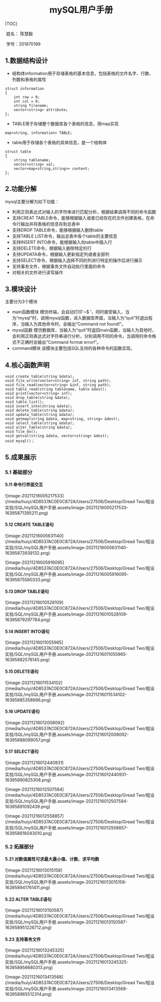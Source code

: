 # <center>mySQL用户手册</center>
[TOC]

​                                                                                                                            姓名： 陈慧毅

​                                                                                                                            学号：201870199
## 1.数据结构设计
+ 结构体information用于存储表格的基本信息，包括表格的文件名字、行数、列数和表格的属性
```
struct information
{
    int row = 0;
    int col = 0;
    string filename;
    vector<string> attribute;
};
```
+ TABLE用于存储整个数据库各个表格的信息，用map实现
```
map<string, information> TABLE;
```
+ table用于存储各个表格的具体信息，是一个结构体
```
struct table
{
    string tablename;
    vector<string> val;
    vector<map<string,string>> content;
};
```
## 2.功能分解
mysql主要分解为如下功能：
+ 利用正则表达式对输入的字符串进行匹配分析，根据结果调用不同的命令函数
+ 支持CREAT TABLE命令，能够根据输入或者已经存在的文件创建表格，在命令行输出并将表格的信息存到总表中
+ 支持DROP TABLE命令，能够根据输入删除table
+ 支持TABLE LIST命令，输出总表中各个table的主要信息
+ 支持INSERT INTO命令，能根据输入向table中插入行
+ 支持DELETE命令，根据输入删除特定的行
+ 支持UPDATA命令，根据输入更新指定列或者全部列
+ 支持SELECT命令，根据输入选择不同的列进行特定的操作后进行展示
+ 支持事务文件，根据事务文件自动执行里面的命令
+ 对相关的文件进行读写操作
## 3.模块设计
主要分为3个模块
+ main函数模块
模仿终端，会自动打印'~$ ’，同时接受输入，当为“mysql”时，调用mysql函数，进入数据库界面，当输入为“quit”时退出程序，当输入为其他命令时，会输出“Command not found!”。
+ mysql函数
模仿数据库，当输入为“quit”时返回main函数，当输入为其他时，会利用正则表达式对字符串进行分析，分别调用不同的命令，当调用的命令格式不正确时会输出“Command format error!”。
+ command模块
该模块主要包括SQL支持的各种命令的函数实现。

## 4.核心函数声明
```
void create_table(string &data);
void file_write(vector<string> inf, string path);
void file_read(vector<string> &inf, string path);
void table_read(string tablename, table &dest);
void print(vector<string> inf);
void drop_table(string &data);
void table_list();
void insert_into(string &data);
void delete_table(string &data);
void updata_table(string &data);
void getmap(string &data, map<string, string> &dest);
void select_table(string &data);
void alter_table(string &data);
void file_do();
void getval(string &data, vector<string> &dest);
void mysql()；
```
## 5.成果展示
### 5.1 基础部分
#### 5.11 命令行界面交互

![image-20211216005217533](/media/huiyi/4D8537AC0E0C872A/Users/27506/Desktop/Gread Two/程设实验/SQL/mySQL用户手册.assets/image-20211216005217533-16395871395211.png)

#### 5.12 CREATE TABLE语句

![image-20211216005631140](/media/huiyi/4D8537AC0E0C872A/Users/27506/Desktop/Gread Two/程设实验/SQL/mySQL用户手册.assets/image-20211216005631140-16395873939132.png)

![image-20211216005916095](/media/huiyi/4D8537AC0E0C872A/Users/27506/Desktop/Gread Two/程设实验/SQL/mySQL用户手册.assets/image-20211216005916095-16395875580333.png)

#### 5.13 DROP TABLE语句

![image-20211216010528109](/media/huiyi/4D8537AC0E0C872A/Users/27506/Desktop/Gread Two/程设实验/SQL/mySQL用户手册.assets/image-20211216010528109-16395879297784.png)

#### 5.14 INSERT INTO语句

![image-20211216011055965](/media/huiyi/4D8537AC0E0C872A/Users/27506/Desktop/Gread Two/程设实验/SQL/mySQL用户手册.assets/image-20211216011055965-16395882576145.png)

#### 5.15 DELETE语句

![image-20211216011534102](/media/huiyi/4D8537AC0E0C872A/Users/27506/Desktop/Gread Two/程设实验/SQL/mySQL用户手册.assets/image-20211216011534102-16395885358666.png)

#### 5.16 UPDATE语句

![image-20211216012008092](/media/huiyi/4D8537AC0E0C872A/Users/27506/Desktop/Gread Two/程设实验/SQL/mySQL用户手册.assets/image-20211216012008092-16395888099057.png)

#### 5.17 SELECT语句

![image-20211216012440931](/media/huiyi/4D8537AC0E0C872A/Users/27506/Desktop/Gread Two/程设实验/SQL/mySQL用户手册.assets/image-20211216012440931-16395890825308.png)







![image-20211216012507584](/media/huiyi/4D8537AC0E0C872A/Users/27506/Desktop/Gread Two/程设实验/SQL/mySQL用户手册.assets/image-20211216012507584-16395891092439.png)







![image-20211216012558857](/media/huiyi/4D8537AC0E0C872A/Users/27506/Desktop/Gread Two/程设实验/SQL/mySQL用户手册.assets/image-20211216012558857-163958916043010.png)

### 5.2 拓展部分

#### 5.21 对数值属性可求最大最小值、计数、求平均数

![image-20211216013015158](/media/huiyi/4D8537AC0E0C872A/Users/27506/Desktop/Gread Two/程设实验/SQL/mySQL用户手册.assets/image-20211216013015158-163958941761411.png)

#### 5.22 ALTER TABLE语句

![image-20211216013150587](/media/huiyi/4D8537AC0E0C872A/Users/27506/Desktop/Gread Two/程设实验/SQL/mySQL用户手册.assets/image-20211216013150587-163958951226712.png)

#### 5.23 支持事务文件

![image-20211216013245325](/media/huiyi/4D8537AC0E0C872A/Users/27506/Desktop/Gread Two/程设实验/SQL/mySQL用户手册.assets/image-20211216013245325-163958956680313.png)



![image-20211216013413568](/media/huiyi/4D8537AC0E0C872A/Users/27506/Desktop/Gread Two/程设实验/SQL/mySQL用户手册.assets/image-20211216013413568-163958965512314.png)
